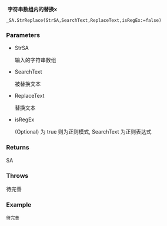 

​	**字符串数组内的替换x**


```autohotkey
_SA.StrReplace(StrSA,SearchText,ReplaceText,isRegEx:=false)
```

### Parameters

- StrSA

  输入的字符串数组

- SearchText

  被替换文本

- ReplaceText

  替换文本

- isRegEx

  (Optional) 为 true 则为正则模式, SearchText 为正则表达式

### Returns

SA

### Throws

待完善

### Example

```autohotkey
待完善
```
